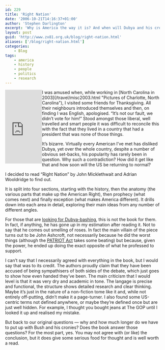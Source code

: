 ```yaml
---
id: 229
title: 'Right Nation'
date: '2006-10-21T14:16:37+01:00'
author: 'Stephen Darlington'
excerpt: 'Why is America the way it is? And when will Dubya and his cronies leave the Whitehouse and leave someone more reasonable in charge? I read "Right Nation" to find out.'
layout: post
guid: 'http://www.zx81.org.uk/blog/right-nation.html'
aliases: ['/blog/right-nation.html']
categories:
    - Blog
tags:
    - america
    - history
    - people
    - politics
    - research
---
```


<iframe align="left" frameborder="0" marginheight="0" marginwidth="0" scrolling="no" src="http://rcm.amazon.com/e/cm?t=zx81orguk00&o=1&p=8&l=as1&asins=0143035398&fc1=000000&IS2=1&lt1=_top&lc1=0000FF&bc1=000000&bg1=FFFFFF&f=ifr" style="width:120px;height:240px;"></iframe>I was amused when, while working in [North Carolina in 2003](/travel/misc2003.html "Pictures of Charlotte, North Carolina"), I visited some friends for Thanksgiving. All their neighbours introduced themselves and then, on finding I was English, apologised. “It’s not our fault, we didn’t vote for him!” Stood amongst those liberal, well travelled and smart people it was difficult to reconcile this with the fact that they lived in a country that had a president that was none of those things.

It’s bizarre. Virtually every American I’ve met has disliked Dubya, yet over the whole country, despite a number of obvious set-backs, his popularity has rarely been in question. Why such a contradiction? How did it get like that and how soon will the US be returning to normal?

I decided to read “Right Nation” by John Micklethwait and Adrian Wooldridge to find out.

It is split into four sections, starting with the history, then the anatomy (the various parts that make up the American Right), then prophecy (what comes next) and finally exception (what makes America different). It drills down into each area in detail, exploring their main ideas from any number of different angles.

For those that are [looking for Dubya-bashing](http://politicalhumor.about.com/library/blbushdumbquotes.htm "follow this link if you are looking for some funny Bush-isms"), this is not the book for them. In fact, if anything, he has gone *up* in my estimation after reading it. Not to say that he comes out smelling of roses. In fact the main villain of the piece turns out to be John Ashcroft, not necessarily because he did the worst things (although the [PATRIOT Act](http://en.wikipedia.org/wiki/Patriot_act "the draconian measures of the PATRIOT act") takes some beating) but because, given the power, he ended up doing the exact opposite of what he professed to support.

I can’t say that I necessarily agreed with everything in the book, but I would say that was to its credit. The authors proudly claim that they have been accused of being sympathisers of both sides of the debate, which just goes to show how even handed they’ve been. The main criticism that I would level is that it was very dry and academic in tone. The langage is precise and functional, the structure shows detailed research and clear thinking. Maybe it’s just in the nature of a non-fiction tome like it and, while not entirely off-putting, didn’t make it a page-turner. I also found some US-centric terms not defined anywhere, or maybe they’re defined once but are just well hidden. For example, I thought you bought jeans at The GOP until I looked it up and realised my mistake.

But back to our original questions — why and how much longer do we have to put up with Bush and his cronies? Does the book answer those questions? For the most part, yes. You may not agree with (or like) the conclusion, but it does give some serious food for thought and is well worth a read.